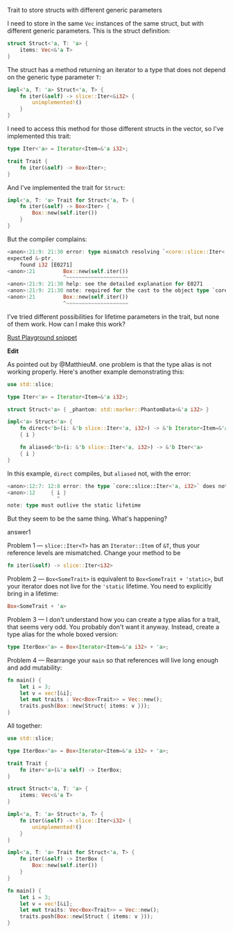 Trait to store structs with different generic parameters

I need to store in the same `Vec` instances of the same struct, but with different generic parameters. This is the struct definition:

```rust
struct Struct<'a, T: 'a> {
    items: Vec<&'a T>
}
```

The struct has a method returning an iterator to a type that does not depend on the generic type parameter `T`:

```rust
impl<'a, T: 'a> Struct<'a, T> {
    fn iter(&self) -> slice::Iter<&i32> {
        unimplemented!()
    }
}
```

I need to access this method for those different structs in the vector, so I've implemented this trait:

```rust
type Iter<'a> = Iterator<Item=&'a i32>;

trait Trait {
    fn iter(&self) -> Box<Iter>;
}
```

And I've implemented the trait for `Struct`:

```rust
impl<'a, T: 'a> Trait for Struct<'a, T> {
    fn iter(&self) -> Box<Iter> {
        Box::new(self.iter())
    }
}
```

But the compiler complains:

```rust
<anon>:21:9: 21:30 error: type mismatch resolving `<core::slice::Iter<'_, &i32> as core::iter::Iterator>::Item == &i32`:
expected &-ptr,
    found i32 [E0271]
<anon>:21         Box::new(self.iter())
                  ^~~~~~~~~~~~~~~~~~~~~
<anon>:21:9: 21:30 help: see the detailed explanation for E0271
<anon>:21:9: 21:30 note: required for the cast to the object type `core::iter::Iterator<Item=&i32> + 'static`
<anon>:21         Box::new(self.iter())
                  ^~~~~~~~~~~~~~~~~~~~~
```

I've tried different possibilities for lifetime parameters in the trait, but none of them work. How can I make this work?

[Rust Playground snippet](http://is.gd/FDPzKY)

**Edit**

As pointed out by @MatthieuM. one problem is that the type alias is not working properly. Here's another example demonstrating this:

```rust
use std::slice;

type Iter<'a> = Iterator<Item=&'a i32>;

struct Struct<'a> { _phantom: std::marker::PhantomData<&'a i32> }

impl<'a> Struct<'a> {
    fn direct<'b>(i: &'b slice::Iter<'a, i32>) -> &'b Iterator<Item=&'a i32>
    { i }

    fn aliased<'b>(i: &'b slice::Iter<'a, i32>) -> &'b Iter<'a>
    { i }
}
```

In this example, `direct` compiles, but `aliased` not, with the error:

```rust
<anon>:12:7: 12:8 error: the type `core::slice::Iter<'a, i32>` does not fulfill the required lifetime
<anon>:12     { i }
                ^
note: type must outlive the static lifetime
```

But they seem to be the same thing. What's happening?

answer1

Problem 1 — `slice::Iter<T>` has an `Iterator::Item` of `&T`, thus your reference levels are mismatched. Change your method to be

```rust
fn iter(&self) -> slice::Iter<i32>
```

Problem 2 — `Box<SomeTrait>` is equivalent to `Box<SomeTrait + 'static>`, but your iterator does not live for the `'static` lifetime. You need to explicitly bring in a lifetime:

```rust
Box<SomeTrait + 'a>
```

Problem 3 — I don't understand how you can create a type alias for a trait, that seems very odd. You probably don't want it anyway. Instead, create a type alias for the whole boxed version:

```rust
type IterBox<'a> = Box<Iterator<Item=&'a i32> + 'a>;
```

Problem 4 — Rearrange your `main` so that references will live long enough and add mutability:

```rust
fn main() {
    let i = 3;
    let v = vec![&i];
    let mut traits : Vec<Box<Trait>> = Vec::new();
    traits.push(Box::new(Struct{ items: v }));
}
```

All together:

```rust
use std::slice;

type IterBox<'a> = Box<Iterator<Item=&'a i32> + 'a>;

trait Trait {
    fn iter<'a>(&'a self) -> IterBox;
}

struct Struct<'a, T: 'a> {
    items: Vec<&'a T>
}

impl<'a, T: 'a> Struct<'a, T> {
    fn iter(&self) -> slice::Iter<i32> {
        unimplemented!()
    }
}

impl<'a, T: 'a> Trait for Struct<'a, T> {
    fn iter(&self) -> IterBox {
        Box::new(self.iter())
    }
}

fn main() {
    let i = 3;
    let v = vec![&i];
    let mut traits: Vec<Box<Trait>> = Vec::new();
    traits.push(Box::new(Struct { items: v }));
}
```

